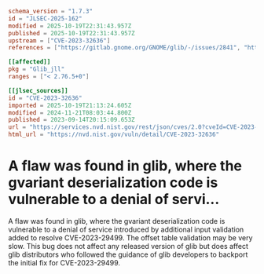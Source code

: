 ```toml
schema_version = "1.7.3"
id = "JLSEC-2025-162"
modified = 2025-10-19T22:31:43.957Z
published = 2025-10-19T22:31:43.957Z
upstream = ["CVE-2023-32636"]
references = ["https://gitlab.gnome.org/GNOME/glib/-/issues/2841", "https://https://discourse.gnome.org/t/multiple-fixes-for-gvariant-normalisation-issues-in-glib/12835", "https://security.netapp.com/advisory/ntap-20231110-0002/", "https://gitlab.gnome.org/GNOME/glib/-/issues/2841", "https://https://discourse.gnome.org/t/multiple-fixes-for-gvariant-normalisation-issues-in-glib/12835", "https://security.netapp.com/advisory/ntap-20231110-0002/"]

[[affected]]
pkg = "Glib_jll"
ranges = ["< 2.76.5+0"]

[[jlsec_sources]]
id = "CVE-2023-32636"
imported = 2025-10-19T21:13:24.605Z
modified = 2024-11-21T08:03:44.800Z
published = 2023-09-14T20:15:09.653Z
url = "https://services.nvd.nist.gov/rest/json/cves/2.0?cveId=CVE-2023-32636"
html_url = "https://nvd.nist.gov/vuln/detail/CVE-2023-32636"
```

# A flaw was found in glib, where the gvariant deserialization code is vulnerable to a denial of servi...

A flaw was found in glib, where the gvariant deserialization code is vulnerable to a denial of service introduced by additional input validation added to resolve CVE-2023-29499. The offset table validation may be very slow. This bug does not affect any released version of glib but does affect glib distributors who followed the guidance of glib developers to backport the initial fix for CVE-2023-29499.

